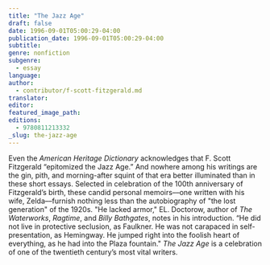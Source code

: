 ```yaml
---
title: "The Jazz Age"
draft: false
date: 1996-09-01T05:00:29-04:00
publication_date: 1996-09-01T05:00:29-04:00
subtitle:
genre: nonfiction
subgenre:
  - essay
language:
author:
  - contributor/f-scott-fitzgerald.md
translator:
editor:
featured_image_path:
editions:
  - 9780811213332
_slug: the-jazz-age
---
```


Even the _American Heritage Dictionary_ acknowledges that F. Scott Fitzgerald “epitomized the Jazz Age.” And nowhere among his writings are the gin, pith, and morning-after squint of that era better illuminated than in these short essays. Selected in celebration of the 100th anniversary of Fitzgerald’s birth, these candid personal memoirs––one written with his wife, Zelda––furnish nothing less than the autobiography of "the lost generation" of the 1920s. "He lacked armor," EL. Doctorow, author of _The Waterworks_, _Ragtime_, and _Billy Bathgates_, notes in his introduction. “He did not live in protective seclusion, as Faulkner. He was not carapaced in self-presentation, as Hemingway. He jumped right into the foolish heart of everything, as he had into the Plaza fountain." _The Jazz Age_ is a celebration of one of the twentieth century’s most vital writers.

